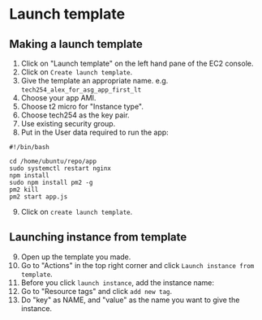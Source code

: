 # Launch template

## Making a launch template

1) Click on "Launch template" on the left hand pane of the EC2 console.
2) Click on `Create launch template`.
3) Give the template an appropriate name. e.g. `tech254_alex_for_asg_app_first_lt`
4) Choose your app AMI.
5) Choose t2 micro for "Instance type".
6) Choose tech254 as the key pair.
7) Use existing security group.
8) Put in the User data required to run the app:
````
#!/bin/bash

cd /home/ubuntu/repo/app
sudo systemctl restart nginx
npm install
sudo npm install pm2 -g
pm2 kill
pm2 start app.js
````
9) Click on `create launch template`.

## Launching instance from template

9) Open up the template you made.
10) Go to "Actions" in the top right corner and click `Launch instance from template`.
11) Before you click `launch instance`, add the instance name:
12) Go to "Resource tags" and click `add new tag`.
13) Do "key" as NAME, and "value" as the name you want to give the instance.